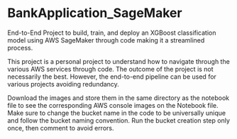 # BankApplication_SageMaker
End-to-End Project to build, train, and deploy an XGBoost classification model using AWS SageMaker through code making it a streamlined process.

This project is a personal project to understand how to navigate through the various AWS services through code. The outcome of the project is not necessarily the best. However, the end-to-end pipeline can be used for various projects avoiding redundancy.

Download the images and store them in the same directory as the notebook file to see the corresponding AWS console images on the Notebook file.
Make sure to change the bucket name in the code to be universally unique and follow the bucket naming convention.
Run the bucket creation step only once, then comment to avoid errors.
